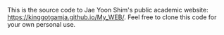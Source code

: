 This is the source code to Jae Yoon Shim's public academic website: https://kinggotgamja.github.io/My_WEB/. Feel free to clone this code for your own personal use.
